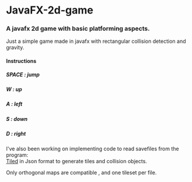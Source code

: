 # JavaFX-2d-game

### A javafx 2d game with basic platforming aspects.

Just a simple game made in javafx with rectangular collision detection and gravity.

#### **Instructions**

##### **SPACE : jump**

##### **W : up**

##### **A : left**

##### **S : down**

##### **D : right**


I've also been working on implementing code to read savefiles from the program:  
[Tiled](http://www.mapeditor.org/ "Tiled Map Editor")
in Json format to generate tiles and collision objects.

Only orthogonal maps are compatible , and one tileset per file.

